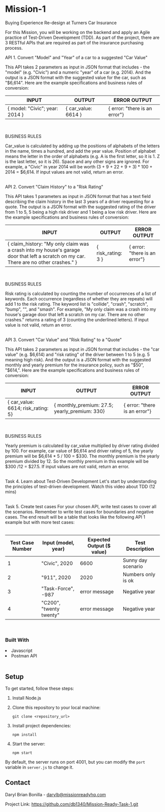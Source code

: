 # Mission-1
Buying Experience Re-design at Turners Car Insurance

​​​​​For this Mission, you will be working on the backend and apply an Agile practice of Test-Driven Development (TDD).  As part of the project, there are 3 RESTful APIs that are required as part of the insurance purchasing process. 

API 1. Convert "Model" and "Year" of a car to a suggested "Car Value"

This API takes 2 parameters as input in JSON format that includes - the "model" (e.g. "Civic") and a numeric "year" of a car (e.g. 2014).  And the output is a JSON format with the suggested value for the car, such as "$6,614".  Here are the example specifications and business rules of conversion:
<br>

| INPUT | OUTPUT | ERROR OUTPUT |
| ---      | ---       |  ---      |
|{ model: "Civic"; year: 2014 }  | { car_value: 6614 }  |{ error: "there is an error"}  |
<br>

BUSINESS RULES

Car_value is calculated by adding up the positions of alphabets of the letters in the name, times a hundred, and add the year value.  Position of alphabet means the letter in the order of alphabets (e.g. A is the first letter, so it is 1.  Z is the last letter, so it is 26).  Space and any other signs are ignored.   For example, a "Civic" in year 2014 will be worth (3 + 9 + 22 + 9 + 3) * 100 + 2014 = $6,614.  If input values are not valid, return an error.
<br>
<br>

API 2. Convert "Claim History" to a "Risk Rating"

This API takes 1 parameters as input in JSON format that has a text field describing the claim history in the last 3 years of a driver requesting for a quote.  The output is a JSON format with the suggested rating of the driver from 1 to 5, 5 being a high risk driver and 1 being a low risk driver.  Here are the example specifications and business rules of conversion:
 
| INPUT | OUTPUT | ERROR OUTPUT |
| ---      | ---       |  ---      |
|{ claim_history: "My only claim was a crash into my house's garage door that left a scratch on my car.  There are no other crashes." } |	{ risk_rating: 3 } |	{ error: "there is an error"} |
<br>

BUSINESS RULES

Risk rating is calculated by counting the number of occurrences of a list of keywords.  Each occurrence (regardless of whether they are repeats) will add 1 to the risk rating.  The keyword list is "collide", "crash", "scratch", "bump", "", and "smash".  For example, "My only claim was a crash into my house's garage door that left a scratch on my car. There are no other crashes." returns a rating of 3 (counting the underlined letters).  If input value is not valid, return an error.
<br>
<br>

API 3. Convert "Car Value" and "Risk Rating" to a "Quote"

This API takes 2 parameters as input in JSON format that includes - the "car value" (e.g. $6,614) and "risk rating" of the driver between 1 to 5 (e.g. 5 meaning high risk).  And the output is a JSON format with the suggested monthly and yearly premium for the insurance policy, such as "$50", "$614,".  Here are the example specifications and business rules of conversion:
<br>

| INPUT | OUTPUT | ERROR OUTPUT |
| ---      | ---       |  ---      |
{ car_value: 6614; risk_rating: 5}	| { monthly_premium: 27.5; yearly_premium: 330}	| { error: "there is an error"} |
<br>
 
BUSINESS RULES

Yearly premium is calculated by car_value multiplied by driver rating divided by 100.   For example, car value of $6,614 and driver rating of 5, the yearly premium will be $6,614 * 5 / 100 = $330.  The monthly premium is the yearly premium divided by 12.  So the monthly premium in this example will be $300 /12 = $27.5.  If input values are not valid, return an error.
<br>
<br>

Task 4. Learn about Test-Driven Development 
Let's start by understanding the principles of test-driven development.  Watch this video about TDD (12 mins)
<br>
<br>

Task 5. Create test cases
For your chosen API, write test cases to cover all the scenarios.  Remember to write test cases for boundaries and negative cases.  The end result will be a table that looks like the following API 1 example but with more test cases:
<br>
<br>

| Test Case Number | Input (model, year) | Expected Output ($ value) | Test Description |  
| ---      | ---       |  ---      |  ---      |
| 1 | "Civic", 2020 | 6600 | Sunny day scenario | 
| 2 | "911", 2020 | 2020 | Numbers only is ok | 
| 3 | "Task-Force", -987 | error message | Negative year | 
| 4 | "C200", "twenty twenty" | error message | Negative year | 
<br>



### Built With
<li>Javascript</li>
<li>Postman API</li>
<br>

## Setup

To get started, follow these steps:

1. Install Node.js

2. Clone this repository to your local machine:

   ```
   git clone <repository_url>
   ```

3. Install project dependencies:

   ```
   npm install
   ```

5. Start the server:
   
   ```
   npm start
   ```

By default, the server runs on port 4001, but you can modify the `port` variable in `server.js` to change it.


## Contact
Daryl Brian Bonilla - darylb@missionreadyhq.com

Project Link: https://github.com/db1340/Mission-Ready-Task-1.git
